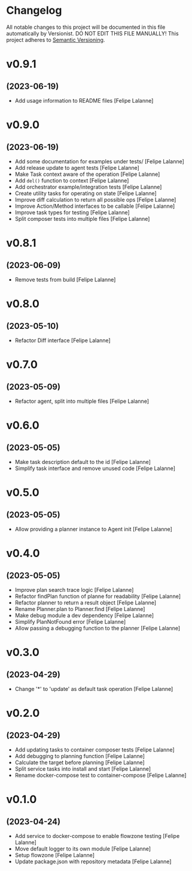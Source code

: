 # Changelog

All notable changes to this project will be documented in this file
automatically by Versionist. DO NOT EDIT THIS FILE MANUALLY!
This project adheres to [Semantic Versioning](http://semver.org/).

# v0.9.1
## (2023-06-19)

* Add usage information to README files [Felipe Lalanne]

# v0.9.0
## (2023-06-19)

* Add some documentation for examples under tests/ [Felipe Lalanne]
* Add release update to agent tests [Felipe Lalanne]
* Make Task context aware of the operation [Felipe Lalanne]
* Add `del()` function to context [Felipe Lalanne]
* Add orchestrator example/integration tests [Felipe Lalanne]
* Create utility tasks for operating on state [Felipe Lalanne]
* Improve diff calculation to return all possible ops [Felipe Lalanne]
* Improve Action/Method interfaces to be callable [Felipe Lalanne]
* Improve task types for testing [Felipe Lalanne]
* Split composer tests into multiple files [Felipe Lalanne]

# v0.8.1
## (2023-06-09)

* Remove tests from build [Felipe Lalanne]

# v0.8.0
## (2023-05-10)

* Refactor Diff interface [Felipe Lalanne]

# v0.7.0
## (2023-05-09)

* Refactor agent, split into multiple files [Felipe Lalanne]

# v0.6.0
## (2023-05-05)

* Make task description default to the id [Felipe Lalanne]
* Simplify task interface and remove unused code [Felipe Lalanne]

# v0.5.0
## (2023-05-05)

* Allow providing a planner instance to Agent init [Felipe Lalanne]

# v0.4.0
## (2023-05-05)

* Improve plan search trace logic [Felipe Lalanne]
* Refactor findPlan function of planne for readability [Felipe Lalanne]
* Refactor planner to return a result object [Felipe Lalanne]
* Rename Planner.plan to Planner.find [Felipe Lalanne]
* Make debug module a dev dependency [Felipe Lalanne]
* Simplify PlanNotFound error [Felipe Lalanne]
* Allow passing a debugging function to the planner [Felipe Lalanne]

# v0.3.0
## (2023-04-29)

* Change '*' to 'update' as default task operation [Felipe Lalanne]

# v0.2.0
## (2023-04-29)

* Add updating tasks to container composer tests [Felipe Lalanne]
* Add debugging to planning function [Felipe Lalanne]
* Calculate the target before planning [Felipe Lalanne]
* Split service tasks into install and start [Felipe Lalanne]
* Rename docker-compose test to container-compose [Felipe Lalanne]

# v0.1.0
## (2023-04-24)

* Add service to docker-compose to enable flowzone testing [Felipe Lalanne]
* Move default logger to its own module [Felipe Lalanne]
* Setup flowzone [Felipe Lalanne]
* Update package.json with repository metadata [Felipe Lalanne]
